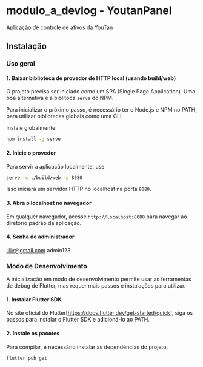 # modulo_a_devlog - YoutanPanel

Aplicação de controle de ativos da YouTan

## Instalação

### Uso geral

#### 1. Baixar biblioteca de provedor de HTTP local (usando build/web)

O projeto precisa ser iniciado como um SPA (Single Page Application).
Uma boa alternativa é a biblitoca `serve` do NPM.

Para inicializar o próximo passo, é necessário ter o Node.js e NPM no PATH, para utilizar bibliotecas globais como uma CLI.

Instale globalmente:
```bash
npm install -g serve
```

#### 2. Inicie o provedor

Para servir a aplicação localmente, use
```bash
serve -s ./build/web -p 8080
```

Isso iniciará um servidor HTTP no localhost na porta `8080`.

#### 3. Abra o localhost no navegador

Em qualquer navegador, acesse `http://localhost:8080` para navegar ao diretório padrão da aplicação.

#### 4. Senha de administrador

liliv@gmail.com
admin123

### Modo de Desenvolvimento

A inicialização em modo de desenvolvimento permite usar as ferramentas de debug de Flutter, mas requer mais passos e instalações para utilizar.

#### 1. Instalar Flutter SDK

No site oficial do Flutter[https://docs.flutter.dev/get-started/quick], siga os passos para instalar o Flutter SDK e adicioná-lo ao PATH.

#### 2. Instale os pacotes

Para compilar, é necessário instalar as dependências do projeto.

```bash
flutter pub get
```
